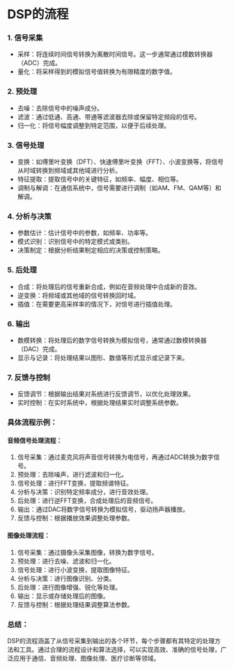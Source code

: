 # DSP的流程

### 1. 信号采集

* 采样：将连续时间信号转换为离散时间信号。这一步通常通过模数转换器（ADC）完成。
* 量化：将采样得到的模拟信号值转换为有限精度的数字值。

### 2. 预处理

* 去噪：去除信号中的噪声成分。
* 滤波：通过低通、高通、带通等滤波器去除或保留特定频段的信号。
* 归一化：将信号幅度调整到特定范围，以便于后续处理。

### 3. 信号处理

* 变换：如傅里叶变换（DFT）、快速傅里叶变换（FFT）、小波变换等，将信号从时域转换到频域或其他域进行分析。
* 特征提取：提取信号中的关键特征，如频率、幅度、相位等。
* 调制与解调：在通信系统中，信号需要进行调制（如AM、FM、QAM等）和解调。

### 4. 分析与决策

* 参数估计：估计信号中的参数，如频率、功率等。
* 模式识别：识别信号中的特定模式或类别。
* 决策制定：根据分析结果制定相应的决策或控制策略。

### 5. 后处理

* 合成：将处理后的信号重新合成，例如在音频处理中合成新的音效。
* 逆变换：将频域或其他域的信号转换回时域。
* 插值：在需要更高采样率的情况下，对信号进行插值处理。

### 6. 输出

* 数模转换：将处理后的数字信号转换为模拟信号，通常通过数模转换器（DAC）完成。
* 显示与记录：将处理结果以图形、数值等形式显示或记录下来。

### 7. 反馈与控制

* 反馈调节：根据输出结果对系统进行反馈调节，以优化处理效果。
* 实时控制：在实时系统中，根据处理结果实时调整系统参数。

### 具体流程示例：

#### 音频信号处理流程：

1. 信号采集：通过麦克风将声音信号转换为电信号，再通过ADC转换为数字信号。
2. 预处理：去除噪声，进行滤波和归一化。
3. 信号处理：进行FFT变换，提取频谱特征。
4. 分析与决策：识别特定频率成分，进行音效处理。
5. 后处理：进行逆FFT变换，合成处理后的音频信号。
6. 输出：通过DAC将数字信号转换为模拟信号，驱动扬声器播放。
7. 反馈与控制：根据播放效果调整处理参数。

#### 图像处理流程：

1. 信号采集：通过摄像头采集图像，转换为数字信号。
2. 预处理：进行去噪、滤波和归一化。
3. 信号处理：进行小波变换，提取图像特征。
4. 分析与决策：进行图像识别、分类。
5. 后处理：进行图像增强、锐化等处理。
6. 输出：显示或存储处理后的图像。
7. 反馈与控制：根据处理结果调整算法参数。

### 总结：

DSP的流程涵盖了从信号采集到输出的各个环节，每个步骤都有其特定的处理方法和工具。通过合理的流程设计和算法选择，可以实现高效、准确的信号处理，广泛应用于通信、音频处理、图像处理、医疗诊断等领域。

‍
